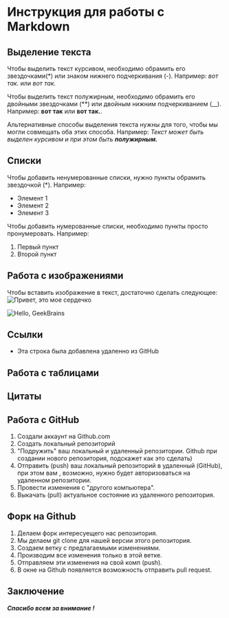 # Инструкция для работы с Markdown

## Выделение текста

Чтобы выделить текст курсивом, необходимо обрамить его звездочками(*) или знаком нижнего подчеркивания (-). Например: *вот так.* или _вот так._

Чтобы выделить текст полужирным, необходимо обрамить его двойными звездочками (**) или двойным нижним подчеркиванием (__). Например: **вот так** или __вот так.__.

Альтернативные способы выделения текста  нужны для того, чтобы мы могли совмещать оба этих способа.  Например:
_Текст может быть выделен курсивом и при этом быть **полужирным.**_

## Списки
Чтобы добавить ненумерованные списки, нужно пункты обрамить звездочкой (*). Например:

* Элемент 1
* Элемент 2
* Элемент 3


Чтобы добавить нумерованные списки, необходимо пункты просто пронумеровать. Например:

1. Первый пункт
2. Второй пункт

## Работа с изображениями

Чтобы вставить изображение в текст, достаточно сделать следующее:
![Привет, это мое сердечко](geekbrains.png)

![Hello, GeekBrains](gb.webp)

## Ссылки

* Эта строка была добавлена удаленно из GitHub

## Работа с таблицами

## Цитаты


## Работа с GitHub

1. Создали аккаунт на Github.com
2. Создать локальный репозиторий
3. "Подружить" ваш локальный и удаленный репозитории. Github при создании нового репозитория, подскажет как это сделать)
4. Отправить (push) ваш локальный репозиторий в удаленный (GitHub), при этом вам , возможно, нужно будет авторизоваться на удаленном репозитории. 
5. Провести изменения с "другого компьютера".
6. Выкачать (pull) актуальное состояние из удаленного репозитория.
 

 ## Форк на Github

 1. Делаем форк интересуещего нас репозитория.
 2. Мы делаем git clone для нашей версии этого репозитория.
 3. Создаем ветку с предлагаемыми изменениями.
 4. Производим все изменения только в этой ветке.
 5. Отправляем эти изменения на свой комп (push).
 6. В окне на Github появляется возможность отправить pull request. 

## Заключение

***Спасибо всем за внимание !***